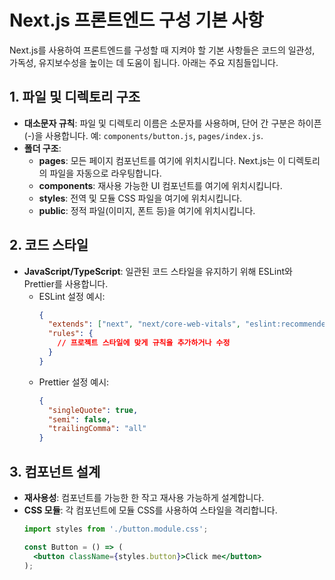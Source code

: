 # Next.js 프론트엔드 구성 기본 사항

Next.js를 사용하여 프론트엔드를 구성할 때 지켜야 할 기본 사항들은 코드의 일관성, 가독성, 유지보수성을 높이는 데 도움이 됩니다. 아래는 주요 지침들입니다.

## 1. 파일 및 디렉토리 구조
- **대소문자 규칙**: 파일 및 디렉토리 이름은 소문자를 사용하며, 단어 간 구분은 하이픈(-)을 사용합니다. 예: `components/button.js`, `pages/index.js`.
- **폴더 구조**:
  - **pages**: 모든 페이지 컴포넌트를 여기에 위치시킵니다. Next.js는 이 디렉토리의 파일을 자동으로 라우팅합니다.
  - **components**: 재사용 가능한 UI 컴포넌트를 여기에 위치시킵니다.
  - **styles**: 전역 및 모듈 CSS 파일을 여기에 위치시킵니다.
  - **public**: 정적 파일(이미지, 폰트 등)을 여기에 위치시킵니다.

## 2. 코드 스타일
- **JavaScript/TypeScript**: 일관된 코드 스타일을 유지하기 위해 ESLint와 Prettier를 사용합니다.
  - ESLint 설정 예시:
    ```json
    {
      "extends": ["next", "next/core-web-vitals", "eslint:recommended", "plugin:@typescript-eslint/recommended"],
      "rules": {
        // 프로젝트 스타일에 맞게 규칙을 추가하거나 수정
      }
    }
    ```
  - Prettier 설정 예시:
    ```json
    {
      "singleQuote": true,
      "semi": false,
      "trailingComma": "all"
    }
    ```

## 3. 컴포넌트 설계
- **재사용성**: 컴포넌트를 가능한 한 작고 재사용 가능하게 설계합니다.
- **CSS 모듈**: 각 컴포넌트에 모듈 CSS를 사용하여 스타일을 격리합니다.
  ```jsx
  import styles from './button.module.css';

  const Button = () => (
    <button className={styles.button}>Click me</button>
  );
